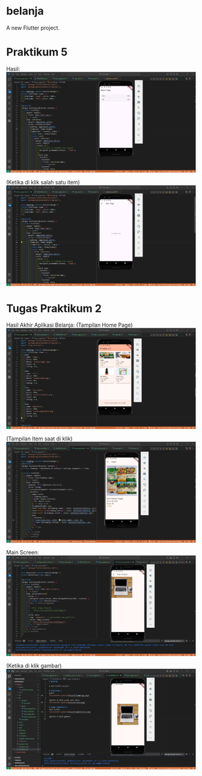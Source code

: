 # belanja

A new Flutter project.

# Praktikum 5
Hasil:
![Screenshot belanja](assets/homePage.png)

(Ketika di klik salah satu item)
![Screenshot belanja](assets/item.png)

# Tugas Praktikum 2
Hasil Akhir Aplikasi Belanja:
(Tampilan Home Page)
![Screenshot belanja](assets/shoppingList.png)

(Tampilan Item saat di klik)
![Screenshot belanja](assets/item2.png)

Main Screen:
![Screenshot belanja](assets/mainScreen.png)

(Ketika di klik gambar)
![Screenshot belanja](assets/mainScreen2.png)
